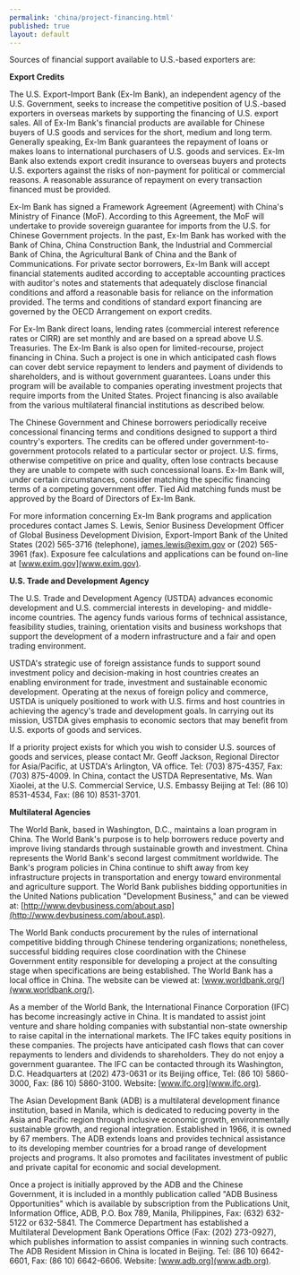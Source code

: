 ```yaml
--- 
permalink: 'china/project-financing.html' 
published: true 
layout: default
---
```

Sources of financial support available to U.S.-based exporters are:

**Export Credits**

The U.S. Export-Import Bank (Ex-Im Bank), an independent agency of the U.S. Government, seeks to increase the competitive position of U.S.-based exporters in overseas markets by supporting the financing of U.S. export sales. All of Ex-Im Bank's financial products are available for Chinese buyers of U.S goods and services for the short, medium and long term. Generally speaking, Ex-Im Bank guarantees the repayment of loans or makes loans to international purchasers of U.S. goods and services. Ex-Im Bank also extends export credit insurance to overseas buyers and protects U.S. exporters against the risks of non-payment for political or commercial reasons. A reasonable assurance of repayment on every transaction financed must be provided.

Ex-Im Bank has signed a Framework Agreement (Agreement) with China's Ministry of Finance (MoF). According to this Agreement, the MoF will undertake to provide sovereign guarantee for imports from the U.S. for Chinese Government projects. In the past, Ex-Im Bank has worked with the Bank of China, China Construction Bank, the Industrial and Commercial Bank of China, the Agricultural Bank of China and the Bank of Communications. For private sector borrowers, Ex-Im Bank will accept financial statements audited according to acceptable accounting practices with auditor's notes and statements that adequately disclose financial conditions and afford a reasonable basis for reliance on the information provided. The terms and conditions of standard export financing are governed by the OECD Arrangement on export credits.

For Ex-Im Bank direct loans, lending rates (commercial interest reference rates or CIRR) are set monthly and are based on a spread above U.S. Treasuries. The Ex-Im Bank is also open for limited-recourse, project financing in China. Such a project is one in which anticipated cash flows can cover debt service repayment to lenders and payment of dividends to shareholders, and is without government guarantees. Loans under this program will be available to companies operating investment projects that require imports from the United States. Project financing is also available from the various multilateral financial institutions as described below.

The Chinese Government and Chinese borrowers periodically receive concessional financing terms and conditions designed to support a third country's exporters. The credits can be offered under government-to-government protocols related to a particular sector or project. U.S. firms, otherwise competitive on price and quality, often lose contracts because they are unable to compete with such concessional loans. Ex-Im Bank will, under certain circumstances, consider matching the specific financing terms of a competing government offer. Tied Aid matching funds must be approved by the Board of Directors of Ex-Im Bank.

For more information concerning Ex-Im Bank programs and application procedures contact James S. Lewis, Senior Business Development Officer of Global Business Development Division, Export-Import Bank of the United States (202) 565-3716 (telephone), [james.lewis@exim.gov](mailto:james.lewis@exim.gov) or (202) 565-3961 (fax). Exposure fee calculations and applications can be found on-line at [www.exim.gov](www.exim.gov).

**U.S. Trade and Development Agency**

The U.S. Trade and Development Agency (USTDA) advances economic development and U.S. commercial interests in developing- and middle-income countries. The agency funds various forms of technical assistance, feasibility studies, training, orientation visits and business workshops that support the development of a modern infrastructure and a fair and open trading environment.

USTDA's strategic use of foreign assistance funds to support sound investment policy and decision-making in host countries creates an enabling environment for trade, investment and sustainable economic development. Operating at the nexus of foreign policy and commerce, USTDA is uniquely positioned to work with U.S. firms and host countries in achieving the agency's trade and development goals. In carrying out its mission, USTDA gives emphasis to economic sectors that may benefit from U.S. exports of goods and services.

If a priority project exists for which you wish to consider U.S. sources of goods and services, please contact Mr. Geoff Jackson, Regional Director for Asia/Pacific, at USTDA's Arlington, VA office. Tel: (703) 875-4357, Fax: (703) 875-4009. In China, contact the USTDA Representative, Ms. Wan Xiaolei, at the U.S. Commercial Service, U.S. Embassy Beijing at Tel: (86 10) 8531-4534, Fax: (86 10) 8531-3701.

**Multilateral Agencies**

The World Bank, based in Washington, D.C., maintains a loan program in China. The World Bank's purpose is to help borrowers reduce poverty and improve living standards through sustainable growth and investment. China represents the World Bank's second largest commitment worldwide. The Bank's program policies in China continue to shift away from key infrastructure projects in transportation and energy toward environmental and agriculture support. The World Bank publishes bidding opportunities in the United Nations publication "Development Business," and can be viewed at: [http://www.devbusiness.com/about.asp](http://www.devbusiness.com/about.asp).

The World Bank conducts procurement by the rules of international competitive bidding through Chinese tendering organizations; nonetheless, successful bidding requires close coordination with the Chinese Government entity responsible for developing a project at the consulting stage when specifications are being established. The World Bank has a local office in China. The website can be viewed at: [www.worldbank.org/](www.worldbank.org/).

As a member of the World Bank, the International Finance Corporation (IFC) has become increasingly active in China. It is mandated to assist joint venture and share holding companies with substantial non-state ownership to raise capital in the international markets. The IFC takes equity positions in these companies. The projects have anticipated cash flows that can cover repayments to lenders and dividends to shareholders. They do not enjoy a government guarantee. The IFC can be contacted through its Washington, D.C. Headquarters at (202) 473-0631 or its Beijing office, Tel: (86 10) 5860-3000, Fax: (86 10) 5860-3100. Website: [www.ifc.org](www.ifc.org).

The Asian Development Bank (ADB) is a multilateral development finance institution, based in Manila, which is dedicated to reducing poverty in the Asia and Pacific region through inclusive economic growth, environmentally sustainable growth, and regional integration. Established in 1966, it is owned by 67 members. The ADB extends loans and provides technical assistance to its developing member countries for a broad range of development projects and programs. It also promotes and facilitates investment of public and private capital for economic and social development.

Once a project is initially approved by the ADB and the Chinese Government, it is included in a monthly publication called "ADB Business Opportunities" which is available by subscription from the Publications Unit, Information Office, ADB, P.O. Box 789, Manila, Philippines, Fax: (632) 632-5122 or 632-5841. The Commerce Department has established a Multilateral Development Bank Operations Office (Fax: (202) 273-0927), which publishes information to assist companies in winning such contracts. The ADB Resident Mission in China is located in Beijing. Tel: (86 10) 6642-6601, Fax: (86 10) 6642-6606. Website: [www.adb.org](www.adb.org).
